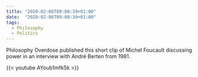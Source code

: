 ```yaml
---
title: "2020-02-06T09:08:39+01:00"
date:  "2020-02-06T09:08:39+01:00"
tags:
  - Philosophy
  - Politics
---
```


Philosophy Overdose published this short clip of Michel Foucault discussing power in an interview with André Berten from 1981.

{{< youtube AYoub1mfk5k >}}